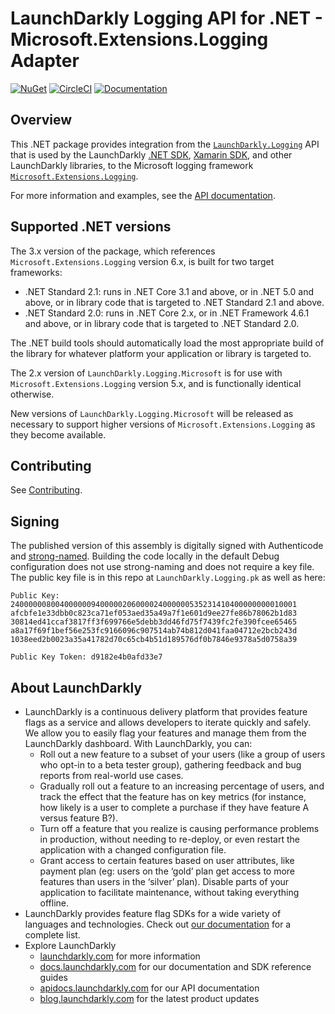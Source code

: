 # LaunchDarkly Logging API for .NET - Microsoft.Extensions.Logging Adapter

[![NuGet](https://img.shields.io/nuget/v/LaunchDarkly.Logging.Microsoft.svg?style=flat-square)](https://www.nuget.org/packages/LaunchDarkly.Logging.Microsoft/)
[![CircleCI](https://circleci.com/gh/launchdarkly/dotnet-logging-adapter-ms.svg?style=shield)](https://circleci.com/gh/launchdarkly/dotnet-logging-adapter-ms)
[![Documentation](https://img.shields.io/static/v1?label=GitHub+Pages&message=reference&color=00add8)](https://launchdarkly.github.io/dotnet-logging-adapter-ms)

## Overview

This .NET package provides integration from the [`LaunchDarkly.Logging`](https://launchdarkly.github.io/dotnet-logging) API that is used by the LaunchDarkly [.NET SDK](https://github.com/launchdarkly/dotnet-server-sdk), [Xamarin SDK](https://github.com/launchdarkly/xamarin-client-sdk), and other LaunchDarkly libraries, to the Microsoft logging framework [`Microsoft.Extensions.Logging`](https://docs.microsoft.com/en-us/dotnet/api/microsoft.extensions.logging?view=dotnet-plat-ext-5.0).

For more information and examples, see the [API documentation](https://launchdarkly.github.io/dotnet-logging-adapter-ms).

## Supported .NET versions

The 3.x version of the package, which references `Microsoft.Extensions.Logging` version 6.x, is built for two target frameworks:

* .NET Standard 2.1: runs in .NET Core 3.1 and above, or in .NET 5.0 and above, or in library code that is targeted to .NET Standard 2.1 and above.
* .NET Standard 2.0: runs in .NET Core 2.x, or in .NET Framework 4.6.1 and above, or in library code that is targeted to .NET Standard 2.0.

The .NET build tools should automatically load the most appropriate build of the library for whatever platform your application or library is targeted to.

The 2.x version of `LaunchDarkly.Logging.Microsoft` is for use with `Microsoft.Extensions.Logging` version 5.x, and is functionally identical otherwise.

New versions of `LaunchDarkly.Logging.Microsoft` will be released as necessary to support higher versions of `Microsoft.Extensions.Logging` as they become available.

## Contributing

See [Contributing](https://github.com/launchdarkly/dotnet-logging-adapter-ms/blob/master/CONTRIBUTING.md).

## Signing

The published version of this assembly is digitally signed with Authenticode and [strong-named](https://docs.microsoft.com/en-us/dotnet/framework/app-domains/strong-named-assemblies). Building the code locally in the default Debug configuration does not use strong-naming and does not require a key file. The public key file is in this repo at `LaunchDarkly.Logging.pk` as well as here:

```
Public Key:
2400000080040000009400000206000024000000535231410400000000010001
afcbfe1e33dbb0c823ca71ef053aed35a49a7f1e601d9ee27fe86b78062b1d83
30814ed41ccaf3817ff3f699766e5debb3dd46fd75f7439fc2fe390fcee65465
a8a17f69f1bef56e253fc9166096c907514ab74b812d041faa04712e2bcb243d
1038eed2b0023a35a41782d70c65cb4b51d189576df0b7846e9378a5d0758a39

Public Key Token: d9182e4b0afd33e7
```

## About LaunchDarkly
 
* LaunchDarkly is a continuous delivery platform that provides feature flags as a service and allows developers to iterate quickly and safely. We allow you to easily flag your features and manage them from the LaunchDarkly dashboard.  With LaunchDarkly, you can:
    * Roll out a new feature to a subset of your users (like a group of users who opt-in to a beta tester group), gathering feedback and bug reports from real-world use cases.
    * Gradually roll out a feature to an increasing percentage of users, and track the effect that the feature has on key metrics (for instance, how likely is a user to complete a purchase if they have feature A versus feature B?).
    * Turn off a feature that you realize is causing performance problems in production, without needing to re-deploy, or even restart the application with a changed configuration file.
    * Grant access to certain features based on user attributes, like payment plan (eg: users on the ‘gold’ plan get access to more features than users in the ‘silver’ plan). Disable parts of your application to facilitate maintenance, without taking everything offline.
* LaunchDarkly provides feature flag SDKs for a wide variety of languages and technologies. Check out [our documentation](https://docs.launchdarkly.com/docs) for a complete list.
* Explore LaunchDarkly
    * [launchdarkly.com](https://www.launchdarkly.com/ "LaunchDarkly Main Website") for more information
    * [docs.launchdarkly.com](https://docs.launchdarkly.com/  "LaunchDarkly Documentation") for our documentation and SDK reference guides
    * [apidocs.launchdarkly.com](https://apidocs.launchdarkly.com/  "LaunchDarkly API Documentation") for our API documentation
    * [blog.launchdarkly.com](https://blog.launchdarkly.com/  "LaunchDarkly Blog Documentation") for the latest product updates
